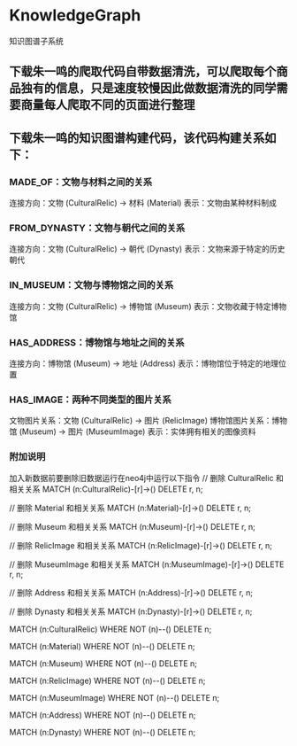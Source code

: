 # KnowledgeGraph
知识图谱子系统
## 下载朱一鸣的爬取代码自带数据清洗，可以爬取每个商品独有的信息，只是速度较慢因此做数据清洗的同学需要商量每人爬取不同的页面进行整理

## 下载朱一鸣的知识图谱构建代码，该代码构建关系如下：
### MADE_OF：文物与材料之间的关系
连接方向：文物 (CulturalRelic) → 材料 (Material)
表示：文物由某种材料制成
### FROM_DYNASTY：文物与朝代之间的关系
连接方向：文物 (CulturalRelic) → 朝代 (Dynasty)
表示：文物来源于特定的历史朝代
### IN_MUSEUM：文物与博物馆之间的关系
连接方向：文物 (CulturalRelic) → 博物馆 (Museum)
表示：文物收藏于特定博物馆
### HAS_ADDRESS：博物馆与地址之间的关系
连接方向：博物馆 (Museum) → 地址 (Address)
表示：博物馆位于特定的地理位置
### HAS_IMAGE：两种不同类型的图片关系
文物图片关系：文物 (CulturalRelic) → 图片 (RelicImage)
博物馆图片关系：博物馆 (Museum) → 图片 (MuseumImage)
表示：实体拥有相关的图像资料
### 附加说明
加入新数据前要删除旧数据运行在neo4j中运行以下指令
// 删除 CulturalRelic 和相关关系
MATCH (n:CulturalRelic)-[r]->()
DELETE r, n;

// 删除 Material 和相关关系
MATCH (n:Material)-[r]->()
DELETE r, n;

// 删除 Museum 和相关关系
MATCH (n:Museum)-[r]->()
DELETE r, n;

// 删除 RelicImage 和相关关系
MATCH (n:RelicImage)-[r]->()
DELETE r, n;

// 删除 MuseumImage 和相关关系
MATCH (n:MuseumImage)-[r]->()
DELETE r, n;

// 删除 Address 和相关关系
MATCH (n:Address)-[r]->()
DELETE r, n;

// 删除 Dynasty 和相关关系
MATCH (n:Dynasty)-[r]->()
DELETE r, n;

MATCH (n:CulturalRelic)
WHERE NOT (n)--()
DELETE n;

MATCH (n:Material)
WHERE NOT (n)--()
DELETE n;

MATCH (n:Museum)
WHERE NOT (n)--()
DELETE n;

MATCH (n:RelicImage)
WHERE NOT (n)--()
DELETE n;

MATCH (n:MuseumImage)
WHERE NOT (n)--()
DELETE n;

MATCH (n:Address)
WHERE NOT (n)--()
DELETE n;

MATCH (n:Dynasty)
WHERE NOT (n)--()
DELETE n;
